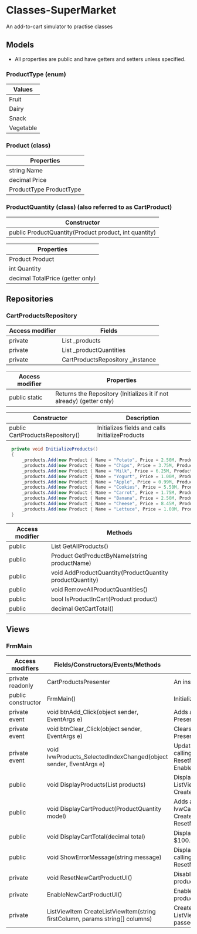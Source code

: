 # Classes-SuperMarket
An add-to-cart simulator to practise classes

## Models
* All properties are public and have getters and setters unless specified.

### ProductType (enum)

| Values    |
|-----------|
| Fruit     |
| Dairy     |
| Snack     |
| Vegetable |

### Product (class)

| Properties              |
|-------------------------|
| string Name             |
| decimal Price           |
| ProductType ProductType |

### ProductQuantity (class) (also referred to as CartProduct)

| Constructor                      |
|----------------------------------|
| public ProductQuantity(Product product, int quantity) |

| Properties                       |
|----------------------------------|
| Product Product                  |
| int Quantity                     |
| decimal TotalPrice (getter only) |

## Repositories

### CartProductsRepository

| Access modifier | Fields                                   |
|-----------------|------------------------------------------|
| private         | List<Product> _products                  |
| private         | List<ProductQuantity> _productQuantities |
| private         | CartProductsRepository _instance         |

| Access modifier | Properties                                                           |
|-----------------|----------------------------------------------------------------------|
| public static   | Returns the Repository (Initializes it if not already) (getter only) |

| Constructor                     | Description                                     |
|---------------------------------|-------------------------------------------------|
| public CartProductsRepository() | Initializes fields and calls InitializeProducts |

```csharp
  private void InitializeProducts()
  {
      _products.Add(new Product { Name = "Potato", Price = 2.50M, ProductType = ProductType.Vegetable });
      _products.Add(new Product { Name = "Chips", Price = 3.75M, ProductType = ProductType.Snack });
      _products.Add(new Product { Name = "Milk", Price = 6.25M, ProductType = ProductType.Dairy });
      _products.Add(new Product { Name = "Yogurt", Price = 1.00M, ProductType = ProductType.Dairy });
      _products.Add(new Product { Name = "Apple", Price = 0.99M, ProductType = ProductType.Fruit });
      _products.Add(new Product { Name = "Cookies", Price = 5.50M, ProductType = ProductType.Snack });
      _products.Add(new Product { Name = "Carrot", Price = 1.75M, ProductType = ProductType.Vegetable });
      _products.Add(new Product { Name = "Banana", Price = 2.50M, ProductType = ProductType.Fruit });
      _products.Add(new Product { Name = "Cheese", Price = 8.45M, ProductType = ProductType.Dairy });
      _products.Add(new Product { Name = "Lettuce", Price = 1.00M, ProductType = ProductType.Vegetable });
  }
```

| Access modifier | Methods                                                  |
|-----------------|----------------------------------------------------------|
| public          | List<Product> GetAllProducts()                           |
| public          | Product GetProductByName(string productName)             |
| public          | void AddProductQuantity(ProductQuantity productQuantity) |
| public          | void RemoveAllProductQuantities()                        |
| public          | bool IsProductInCart(Product product)                    |
| public          | decimal GetCartTotal()                                   |

## Views

### FrmMain

| Access modifiers   | Fields/Constructors/Events/Methods                                           | Description                                                                                           |
|--------------------|------------------------------------------------------------------------------|-------------------------------------------------------------------------------------------------------|
| private readonly   | CartProductsPresenter                                                        | An instance of the presenter                                                                          |
| public constructor | FrmMain()                                                                    | Initializes the presenter                                                                             |
| private event      | void btnAdd_Click(object sender, EventArgs e)                                | Adds a new cart product. Calls Presenter.AddCartProductClicked                                        |
| private event      | void btnClear_Click(object sender, EventArgs e)                              | Clears the cart. Calls Presenter.ClearCartClicked()                                                   |
| private event      | void lvwProducts_SelectedIndexChanged(object sender, EventArgs e)            | Updates the UI accordingly by calling either ResetNewCartProductUI() or EnableNewCartProductUI()      |
| public             | void DisplayProducts(List<Product> products)                                 | Displays the products on the ListView lvwProducts. CreateListViewItem()                               |
| public             | void DisplayCartProduct(ProductQuantity model)                               | Adds a new row on the ListView lvwCartProduct. Calls CreateListViewItem() and ResetNewCartProductUI() |
| public             | void DisplayCartTotal(decimal total)                                         | Displays the new total (i.e.: $100.00)                                                                |
| public             | void ShowErrorMessage(string message)                                        | Displays an error message by calling MessageBox.Show(). Calls ResetNewCartProductUI()                 |
| private            | void ResetNewCartProductUI()                                                 | Disables the option to add a cart product (see demo)                                                  |
| private            | EnableNewCartProductUI()                                                     | Enables the option to add a cart product (see demo)                                                   |
| private            | ListViewItem CreateListViewItem(string firstColumn, params string[] columns) | Creates and returns a new ListViewItem with the data passed in the parameters                         |

